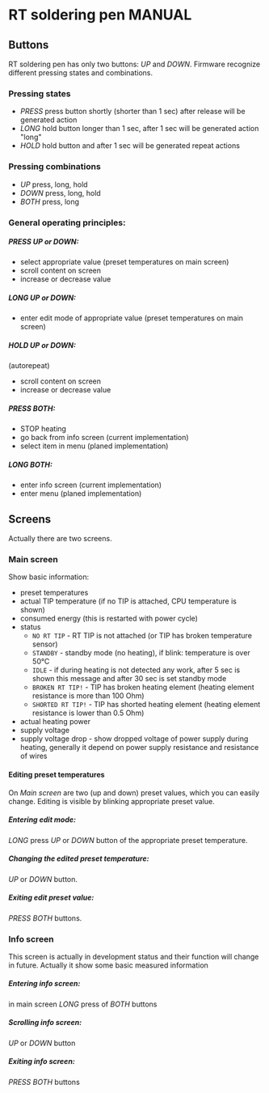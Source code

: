 # RT soldering pen MANUAL

## Buttons

RT soldering pen has only two buttons: *UP* and *DOWN*. Firmware recognize different pressing states and combinations.

### Pressing states

- *PRESS* press button shortly (shorter than 1 sec) after release will be generated action
- *LONG* hold button longer than 1 sec, after 1 sec will be generated action "long"
- *HOLD* hold button and after 1 sec will be generated repeat actions

### Pressing combinations

- *UP* press, long, hold
- *DOWN* press, long, hold
- *BOTH* press, long

### General operating principles:

##### *PRESS* *UP* or *DOWN*:

- select appropriate value (preset temperatures on main screen)
- scroll content on screen
- increase or decrease value

##### *LONG* *UP* or *DOWN*:

- enter edit mode of appropriate value (preset temperatures on main screen)

##### *HOLD* *UP* or *DOWN*:

(autorepeat)

- scroll content on screen
- increase or decrease value

##### *PRESS* *BOTH*:

- STOP heating
- go back from info screen (current implementation)
- select item in menu (planed implementation)

##### *LONG* *BOTH*:

- enter info screen (current implementation)
- enter menu (planed implementation)

## Screens

Actually there are two screens.

### Main screen

Show basic information:

- preset temperatures
- actual TIP temperature (if no TIP is attached, CPU temperature is shown)
- consumed energy (this is restarted with power cycle)
- status
  - `NO RT TIP` - RT TIP is not attached (or TIP has broken temperature sensor)
  - `STANDBY` - standby mode (no heating), if blink: temperature is over 50°C
  - `IDLE` -  if during heating is not detected any work, after 5 sec is shown this message and after 30 sec is set standby mode
  - `BROKEN RT TIP!` - TIP has broken heating element (heating element resistance is more than 100 Ohm)
  - `SHORTED RT TIP!` - TIP has shorted heating element (heating element resistance is lower than 0.5 Ohm)
- actual heating power
- supply voltage
- supply voltage drop - show dropped voltage of power supply during heating, generally it depend on power supply resistance and resistance of wires

#### Editing preset temperatures

On *Main screen* are two (up and down) preset values, which you can easily change.
Editing is visible by blinking appropriate preset value.

##### Entering edit mode:

*LONG* press *UP* or *DOWN* button of the appropriate preset temperature.

##### Changing the edited preset temperature:

*UP* or *DOWN* button.

##### Exiting edit preset value:

*PRESS* *BOTH* buttons.

### Info screen

This screen is actually in development status and their function will change in future.
Actually it show some basic measured information

##### Entering info screen:

in main screen *LONG* press of *BOTH* buttons

##### Scrolling info screen:

*UP* or *DOWN* button

##### Exiting info screen:

*PRESS* *BOTH* buttons
